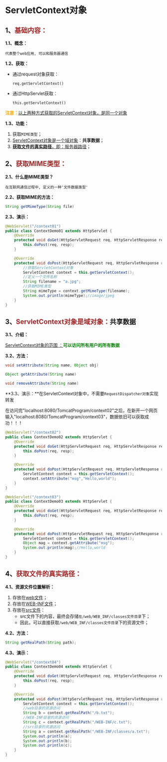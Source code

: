 # ServletContext对象

## 1、<span style="color:brown">基础内容：</span>

**1.1、概念：**

```apl
代表整个web应用, 可以和服务器通信
```

**1.2、获取：**

- 通过request对象获取：

  ```apl
  req.getServletContext()
  ```

- 通过HttpServlet获取：

  ```apl
  this.getServletContext()
  ```

<span style="color:Orange">**注意：**</span><u>以上两种方式获取的ServletContext对象，是同一个对象</u>

**1.3、功能：**

1. 获取`MIME类型`；
2. <u>ServletContext对象是一个域对象</u>：**共享数据**；
3. <u>**获取文件的真实路径**，即：服务器路径</u>；



## 2、<span style="color:brown">获取MIME类型：</span>

**2.1、什么是MIME类型？**

```apl
在互联网通信过程中, 定义的一种'文件数据类型'
```

**2.2、获取MIME的方法：**

```java
String getMimeType(String file)
```

**2.3、演示：**

```java
@WebServlet("/context01")
public class ContextDemo01 extends HttpServlet {
    @Override
    protected void doGet(HttpServletRequest req, HttpServletResponse resp) throws ServletException, IOException {
        this.doPost(req, resp);
    }

    @Override
    protected void doPost(HttpServletRequest req, HttpServletResponse resp) throws ServletException, IOException {
        //获取ServletContext对象
        ServletContext context = this.getServletContext();
        //定义一个文件名称
        String filename = "a.jpg";
        //获取MIME类型
        String mimeType = context.getMimeType(filename);
        System.out.println(mimeType);//image/jpeg
    }
}
```



## 3、<span style="color:brown">ServletContext对象是域对象：</span>共享数据

**3.1、介绍：**

<u>ServletContext对象的范围 ：</u><span style="color:green">**可以访问所有用户的所有数据**</span>

**3.2、方法：**

```java
void setAttribute(String name, Object obj)
```

```java
Object getAttribute(String name)
```

```java
void removeAttribute(String name)
```

**3.3、演示：**在ServletContext对象中，不需要`RequestDispatcher对象`实现转发

在访问完"localhost:8080/TomcatProgram/context02"之后，在新开一个网页输入"localhost:8080/TomcatProgram/context03"，数据依旧可以获取成功！！！

```java
@WebServlet("/context02")
public class ContextDemo02 extends HttpServlet {
    @Override
    protected void doGet(HttpServletRequest req, HttpServletResponse resp) throws ServletException, IOException {
        this.doPost(req, resp);
    }

    @Override
    protected void doPost(HttpServletRequest req, HttpServletResponse resp) throws ServletException, IOException {
        ServletContext context = this.getServletContext();
        context.setAttribute("msg","Hello,world");
    }
}
```

```java
@WebServlet("/context03")
public class ContextDemo03 extends HttpServlet {
    @Override
    protected void doGet(HttpServletRequest req, HttpServletResponse resp) throws ServletException, IOException {
        this.doPost(req, resp);
    }

    @Override
    protected void doPost(HttpServletRequest req, HttpServletResponse resp) throws ServletException, IOException {
        ServletContext context = this.getServletContext();
        Object mag = context.getAttribute("msg");
        System.out.println(mag);//Hello,world
    }
}
```



## 4、<span style="color:brown">获取文件的真实路径：</span>

**4.1、资源文件位置解析：**

1. 存放在<u>web文件</u>；
2. 存放在<u>WEB-INF文件</u>；
3. 存放在<u>src文件</u>：
   - src文件下的内容，最终会存储`在/web/WEB_INF/classes文件目录`下；
   - 因此，可以直接获取`/web/WEB_INF/classes文件目录`下的资源文件；

**4.2、方法：**

```java
String getRealPath(String path);
```

**4.3、演示：**

```java
@WebServlet("/context04")
public class ContextDemo04 extends HttpServlet {
    @Override
    protected void doGet(HttpServletRequest req, HttpServletResponse resp) throws ServletException, IOException {
        this.doPost(req, resp);
    }

    @Override
    protected void doPost(HttpServletRequest req, HttpServletResponse resp) throws ServletException, IOException {
        ServletContext context = this.getServletContext();
        //web目录的资源访问
        String b = context.getRealPath("/b.txt");
        //WEB-INF目录的资源访问
        String c = context.getRealPath("/WEB-INF/c.txt");
        //src目录的资源访问
        String a = context.getRealPath("/WEB-INF/classes/a.txt");
        System.out.println(a);
        System.out.println(b);
        System.out.println(c);
    }
}
```
